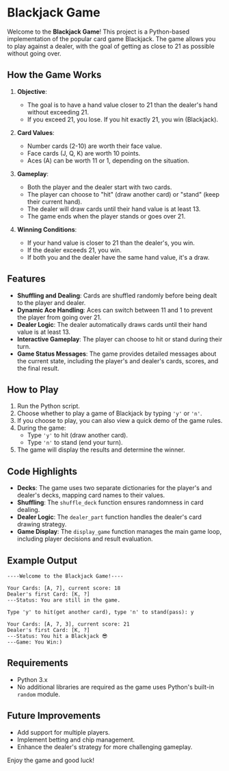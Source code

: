 # Blackjack Game

Welcome to the **Blackjack Game**! This project is a Python-based implementation of the popular card game Blackjack. The game allows you to play against a dealer, with the goal of getting as close to 21 as possible without going over.

## How the Game Works

1. **Objective**: 
   - The goal is to have a hand value closer to 21 than the dealer's hand without exceeding 21.
   - If you exceed 21, you lose. If you hit exactly 21, you win (Blackjack).

2. **Card Values**:
   - Number cards (2-10) are worth their face value.
   - Face cards (J, Q, K) are worth 10 points.
   - Aces (A) can be worth 11 or 1, depending on the situation.

3. **Gameplay**:
   - Both the player and the dealer start with two cards.
   - The player can choose to "hit" (draw another card) or "stand" (keep their current hand).
   - The dealer will draw cards until their hand value is at least 13.
   - The game ends when the player stands or goes over 21.

4. **Winning Conditions**:
   - If your hand value is closer to 21 than the dealer's, you win.
   - If the dealer exceeds 21, you win.
   - If both you and the dealer have the same hand value, it's a draw.

## Features

- **Shuffling and Dealing**: Cards are shuffled randomly before being dealt to the player and dealer.
- **Dynamic Ace Handling**: Aces can switch between 11 and 1 to prevent the player from going over 21.
- **Dealer Logic**: The dealer automatically draws cards until their hand value is at least 13.
- **Interactive Gameplay**: The player can choose to hit or stand during their turn.
- **Game Status Messages**: The game provides detailed messages about the current state, including the player's and dealer's cards, scores, and the final result.

## How to Play

1. Run the Python script.
2. Choose whether to play a game of Blackjack by typing `'y'` or `'n'`.
3. If you choose to play, you can also view a quick demo of the game rules.
4. During the game:
   - Type `'y'` to hit (draw another card).
   - Type `'n'` to stand (end your turn).
5. The game will display the results and determine the winner.

## Code Highlights

- **Decks**: The game uses two separate dictionaries for the player's and dealer's decks, mapping card names to their values.
- **Shuffling**: The `shuffle_deck` function ensures randomness in card dealing.
- **Dealer Logic**: The `dealer_part` function handles the dealer's card drawing strategy.
- **Game Display**: The `display_game` function manages the main game loop, including player decisions and result evaluation.

## Example Output

```
----Welcome to the Blackjack Game!----

Your Cards: [A, 7], current score: 18
Dealer's first Card: [K, ?]
---Status: You are still in the game.

Type 'y' to hit(get another card), type 'n' to stand(pass): y

Your Cards: [A, 7, 3], current score: 21
Dealer's first Card: [K, ?]
---Status: You hit a Blackjack 😎
---Game: You Win:)
```

## Requirements

- Python 3.x
- No additional libraries are required as the game uses Python's built-in `random` module.

## Future Improvements

- Add support for multiple players.
- Implement betting and chip management.
- Enhance the dealer's strategy for more challenging gameplay.

Enjoy the game and good luck!